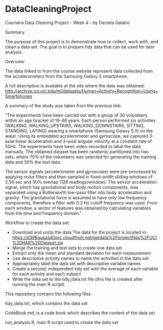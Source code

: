 # DataCleaningProject
Coursera Data Cleaning Project - Week 4 - by Daniela Galatro

Summary

The purpose of this project is to demonstrate how to collect, work with, and clean a data set. The goal is to prepare tidy data that can be used for later analysis. 

Overview

The data linked to from the course website represent data collected from the accelerometers from the Samsung Galaxy S smartphone. 

A full description is available at the site where the data was obtained:
http://archive.ics.uci.edu/ml/datasets/Human+Activity+Recognition+Using+Smartphones 

A summary of the study was taken from the previous link:

"The experiments have been carried out with a group of 30 volunteers within an age bracket of 19-48 years. Each person performed six activities (WALKING, WALKING_UPSTAIRS, WALKING_DOWNSTAIRS, SITTING, STANDING, LAYING) wearing a smartphone (Samsung Galaxy S II) on the waist. Using its embedded accelerometer and gyroscope, we captured 3-axial linear acceleration and 3-axial angular velocity at a constant rate of 50Hz. The experiments have been video-recorded to label the data manually. The obtained dataset has been randomly partitioned into two sets, where 70% of the volunteers was selected for generating the training data and 30% the test data. 

The sensor signals (accelerometer and gyroscope) were pre-processed by applying noise filters and then sampled in fixed-width sliding windows of 2.56 sec and 50% overlap (128 readings/window). The sensor acceleration signal, which has gravitational and body motion components, was separated using a Butterworth low-pass filter into body acceleration and gravity. The gravitational force is assumed to have only low frequency components, therefore a filter with 0.3 Hz cutoff frequency was used. From each window, a vector of features was obtained by calculating variables from the time and frequency domain."


Workflow to create the data set:
- Download and unzip the data
  The data for the project is located in:
  https://d396qusza40orc.cloudfront.net/getdata%2Fprojectfiles%2FUCI%20HAR%20Dataset.zip 
- Merge the training and test sets to create one data set
- Extract only the mean and standard deviation for each measurement
- Use descriptive activity names to name the activities in the data set
- Appropriately label the data set with descriptive variable names
- Create a second, independent tidy set with the average of each variable for each activity and each subject
- Write the data set to the tidy_data.txt file (this file is created after running the main R script)

This repository contains the following files:

tidy_data.txt, which contains the data set

CodeBook.md, is a code book which describes the content of the data set

run_analysis.R, main R script used to create the data set 

